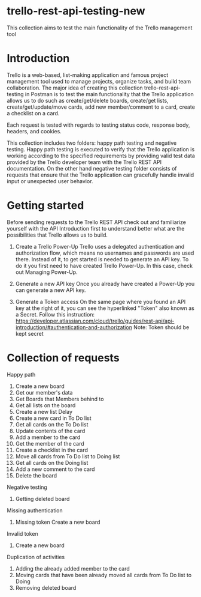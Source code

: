 # trello-rest-api-testing-new
This collection aims to test the main functionality of the Trello management tool 
# Introduction
Trello is a web-based, list-making application and famous project management tool used to manage projects, organize tasks, and build team collaboration. The major idea of creating this collection trello-rest-api-testing in Postman is to test the main functionality that the Trello application allows us to do such as create/get/delete boards, create/get lists, create/get/update/move cards, add new member/comment to a card, create a checklist on a card.

Each request is tested with regards to testing status code, response body, headers, and cookies.

This collection includes two folders: happy path testing and negative testing. Happy path testing is executed to verify that the Trello application is working according to the specified requirements by providing valid test data provided by the Trello developer team with the Trello REST API documentation. On the other hand negative testing folder consists of requests that ensure that the Trello application can gracefully handle invalid input or unexpected user behavior.

# Getting started
Before sending requests to the Trello REST API check out and familiarize yourself with the API Introduction first to understand better what are the possibilities that Trello allows us to build.
1. Create a Trello Power-Up
Trello uses a delegated authentication and authorization flow, which means no usernames and passwords are used there. Instead of it, to get started is needed to generate an API key. To do it you first need to have created Trello Power-Up. In this case, check out Managing Power-Up.

2. Generate a new API key
Once you already have created a Power-Up you can generate a new API key.

3. Generate a Token access
On the same page where you found an API key at the right of it, you can see the hyperlinked "Token" also known as a Secret. Follow this instruction: https://developer.atlassian.com/cloud/trello/guides/rest-api/api-introduction/#authentication-and-authorization
Note: Token should be kept secret

# Collection of requests
Happy path
1. Create a new board
2. Get our member's data
3. Get Boards that Members behind to
4. Get all lists on the board
5. Create a new list Delay
6. Create a new card in To Do list
7. Get all cards on the To Do list
8. Update contents of the card
9. Add a member to the card
10. Get the member of the card
11. Create a checklist in the card
12. Move all cards from To Do list to Doing list
13. Get all cards on the Doing list
14. Add a new comment to the card
15. Delete the board

Negative testing
1. Getting deleted board

Missing authentication
1. Missing token
Create a new board

Invalid token
1. Create a new board

Duplication of activities
1. Adding the already added member to the card
2. Moving cards that have been already moved all cards from To Do list to Doing
3. Removing deleted board



